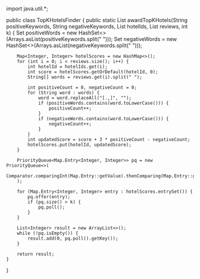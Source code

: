 import java.util.*;

public class TopKHotelsFinder {
    public static List<Integer> awardTopKHotels(String positiveKeywords, String negativeKeywords,
                                                List<Integer> hotelIds, List<String> reviews, int k) {
        Set<String> positiveWords = new HashSet<>(Arrays.asList(positiveKeywords.split(" ")));
        Set<String> negativeWords = new HashSet<>(Arrays.asList(negativeKeywords.split(" ")));

        Map<Integer, Integer> hotelScores = new HashMap<>();
        for (int i = 0; i < reviews.size(); i++) {
            int hotelId = hotelIds.get(i);
            int score = hotelScores.getOrDefault(hotelId, 0);
            String[] words = reviews.get(i).split(" ");

            int positiveCount = 0, negativeCount = 0;
            for (String word : words) {
                word = word.replaceAll("[.,]", "");
                if (positiveWords.contains(word.toLowerCase())) {
                    positiveCount++;
                }
                if (negativeWords.contains(word.toLowerCase())) {
                    negativeCount++;
                }
            }
            int updatedScore = score + 3 * positiveCount - negativeCount;
            hotelScores.put(hotelId, updatedScore);
        }

        PriorityQueue<Map.Entry<Integer, Integer>> pq = new PriorityQueue<>(
                Comparator.comparingInt(Map.Entry::getValue).thenComparing(Map.Entry::getKey)
        );

        for (Map.Entry<Integer, Integer> entry : hotelScores.entrySet()) {
            pq.offer(entry);
            if (pq.size() > k) {
                pq.poll();
            }
        }

        List<Integer> result = new ArrayList<>();
        while (!pq.isEmpty()) {
            result.add(0, pq.poll().getKey());
        }

        return result;
    }
}
